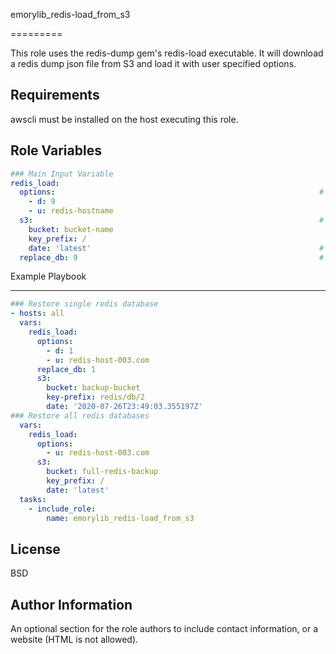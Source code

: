 emorylib_redis-load_from_s3

=========

This role uses the redis-dump gem's redis-load executable. It will download a redis dump json file from S3 and load it with user specified options.

Requirements
------------

awscli must be installed on the host executing this role.

Role Variables
--------------

```yaml
### Main Input Variable
redis_load:
  options:                                                           # List of options to be ran with the executable
    - d: 9
    - u: redis-hostname
  s3:                                                                # Required S3 section, includes bucket and possible key prefix
    bucket: bucket-name
    key_prefix: /
    date: 'latest'                                                   # Takes a date or 'latest', dates must be included in quotes
  replace_db: 9                                                      # Optional, if present the role will replace the db field with this
```

Example Playbook

----------------
```yaml
### Restore single redis database
- hosts: all
  vars:
    redis_load:
      options:
        - d: 1
        - u: redis-host-003.com
      replace_db: 1
      s3:
        bucket: backup-bucket
        key-prefix: redis/db/2
        date: '2020-07-26T23:49:03.355197Z'
### Restore all redis databases
  vars:
    redis_load:
      options:
        - u: redis-host-003.com
      s3:
        bucket: full-redis-backup
        key_prefix: /
        date: 'latest'
  tasks:
    - include_role:
        name: emorylib_redis-load_from_s3
```

License
-------

BSD

Author Information
------------------

An optional section for the role authors to include contact information, or a website (HTML is not allowed).
